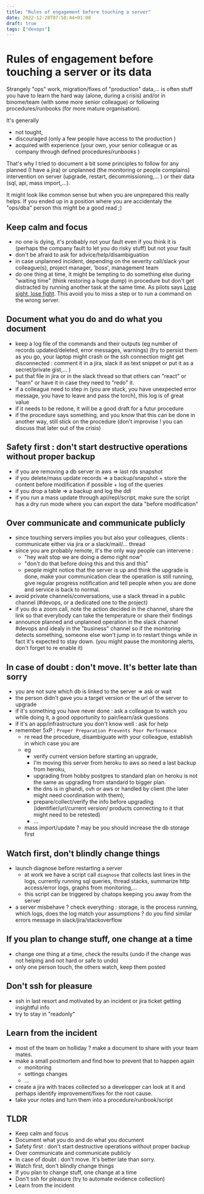 ```yaml
---
title: "Rules of engagement before touching a server"
date: 2022-12-28T07:58:44+01:00
draft: true
tags: ["devops"]
---
```


# Rules of engagement before touching a server or its data

Strangely "ops" work, migration/fixes of "production" data,... is often stuff you have to learn the hard way (alone, during a crisis) and/or in binome/team (with some more senior colleague) or following procedures/runbooks (for more mature organisation).

It's generally

- not tought,
- discouraged (only a few people have access to the production )
- acquired with experience (your own, your senior colleague or as company through defined procedures/runbooks )

That's why I tried to document a bit some principles to follow for any planned (I have a jira) or unplanned (the monitoring or people complains) intervention on server (upgrade, restart, decommissioning,... ) or their data (sql, api, mass import,...).

It might look like common sense but when you are unprepared this really helps. If you ended up in a position where you are accidentaly the "ops/dba" person this might be a good read ;)

## Keep calm and focus

- no one is dying, it's probably not your fault even if you think it is (perhaps the company fault to let you do risky stuff) but not your fault
- don't be afraid to ask for advice/help/disambiguation
- in case unplanned incident, depending on the severity call/slack your colleague(s), project manager, 'boss', management team
- do one thing at time, it might be tempting to do something else during "waiting time" (think restoring a huge dump) in procedure but don't get distracted by running another task at the same time. As pilots says [Lose sight, lose fight](https://en.wikipedia.org/wiki/Fighter_pilot#:~:text=A%20common%20saying%20for%20dogfighting,revealed%20as%20the%20fight%20progresses.). This avoid you to miss a step or to run a command on the wrong server.

## Document what you do and do what you document

- keep a log file of the commands and their outputs (eg number of records updated/deleted, error messages, warnings) (try to persist them as you go, your laptop might crash or the ssh connection might get disconnected : comment it in a jira, slack it as text snippet or put it as a secret/private gist,... )
- put that file in jira or in the slack thread so that others can "react" or "learn" or have it in case they need to "redo" it.
- if a colleague need to step in (you are stuck, you have unexpected error message, you have to leave and pass the torch), this log is of great value
- if it needs to be redone, it will be a good draft for a futur procedure
- if the procedure says something, and you know that this can be done in another way, still stick on the procedure (don't improvise ! you can discuss that later out of the crisis)

## Safety first : don't start destructive operations without proper backup

- if you are removing a db server in aws => last rds snapshot
- if you delete/mass update records => a backup/snapshot + store the content before modification if possible + log of the queries
- if you drop a table => a backup and log the ddl
- if you run a mass update through api/repl/script, make sure the script has a dry run mode where you can export the data "before modification"

## Over communicate and communicate publicly

- since touching servers implies you but also your colleagues, clients : communicate either via jira or a slack/mail/... thread
- since you are probably remote, it's the only way people can intervene :
  - "hey wait stop we are doing a demo right now"
  - "don't do that before doing this and this and this"
  - people might notice that the server is up and think the upgrade is done, make your communication clear the operation is still running, give regular progress notification and tell people when you are done and service is back to normal.
- avoid private channels/conversations, use a slack thread in a public channel (#devops, or a dedicated one to the project)
- if you do a zoom call, note the action decided in the channel, share the link so that everybody can take the temperature or share their findings
- announce planned and unplanned operation in the slack channel #devops and idealy in the "business" channel so if the monitoring detects something, someone else won't jump in to restart things while in fact it's expected to stay down. (you might pause the monitoring alerts, don't forget to re enable it)

## In case of doubt : don't move. It's better late than sorry

- you are not sure which db is linked to the server => ask or wait
- the person didn't gave you a target version or the url of the server to upgrade
- if it's something you have never done : ask a colleague to watch you while doing it, a good opportunity to pair/learn/ask questions
- if it's an app/infrastructure you don't know well : ask for help
- remember 5xP : `Proper Preparation Prevents Poor Performance`
  - re read the procedure, disambiguate with your colleague, establish in which case you are
  - eg
    - verify current version before starting an upgrade,
    - I'm moving this server from heroku to aws so need a last backup from heroku,
    - upgrading from hobby postgres to standard plan on heroku is not the same as upgrading from standard to bigger plan.
    - the dns is in ghandi, ovh or aws or handled by client (the later might need coordination with them),
    - prepare/collect/verify the info before upgrading (identifier/url/current version/ products connecting to it that might need to be retested)
    - ...
  - mass import/update ? may be you should increase the db storage first

## Watch first, don't blindly change things

- launch diagnose before restarting a server
  - at work we have a script call `diagnose` that collects last lines in the logs, currently running sql queries, thread stacks, summarize http access/error logs, graphs from monitoring,...
  - this script can be triggered by chatops keeping you away from the server
- a server misbehave ? check everything : storage, is the process running, which logs, does the log match your assumptions ? do you find similar errors message in slack/jira/stackoverflow

## If you plan to change stuff, one change at a time

- change one thing at a time, check the results (undo if the change was not helping and not hard or safe to undo)
- only one person touch, the others watch, keep them posted

## Don't ssh for pleasure

- ssh in last resort and motivated by an incident or jira ticket
  getting insightful info
- try to stay in "readonly"

## Learn from the incident

- most of the team on holliday ? make a document to share with your team mates.
- make a small postmortem and find how to prevent that to happen again
  - monitoring
  - settings changes
  - ...
- create a jira with traces collected so a developper can look at it and perhaps identify improvement/fixes for the root cause.
- take your notes and turn them into a procedure/runbook/script

## TLDR

- Keep calm and focus
- Document what you do and do what you document
- Safety first : don't start destructive operations without proper backup
- Over communicate and communicate publicly
- In case of doubt : don't move. It's better late than sorry.
- Watch first, don't blindly change things
- If you plan to change stuff, one change at a time
- Don't ssh for pleasure (try to automate evidence collection)
- Learn from the incident
